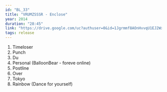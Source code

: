 ```yaml
---
id: "BL_33"
title: "VRUMZSSSR - Enclose"
year: 2014
duration: "28:45"
link: "https://drive.google.com/uc?authuser=0&id=1Jgrmmf8AOnHvvqU1EJ2WxW5uF00r4DGh&export=download"
tags: release
---
```


01. Timeloser
02. Punch
03. Du
04. Personal (BalloonBear - foreve online)
05. Postline
06. Over
07. Tokyo
08. Rainbow (Dance for yourself)
